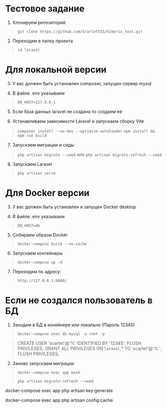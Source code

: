 # Тестовое задание #


1. Клонируем репозиторий
> `git clone https://github.com/ScarletVIS/kiberia_test.git`

2. Переходим в папку проекта
> `cd laravel`


# Для локальной версии #

3. У вас должен быть установлен composer, запущен сервер mysql

4. В файле .env указываем
> `DB_HOST=127.0.0.1`

5. Если база данных laravel не создана то создаем её

6. Устанавливаем зависимости Laravel и запускаем сборку Vite
> `composer install --no-dev --optimize-autoloader`
> `npm install && npm run build`

7. Запускаем миграции и сиды
> `php artisan migrate --seed`
или
> `php artisan migrate:refresh --seed`

8. Запускаем Laravel
> `php artisan serve`


# Для Docker версии #

3. У вас должен быть установлен и запущен Docker desktop

4. В файле .env указываем
> `DB_HOST=db`

5. Собираем образы Docker
> `docker-compose build --no-cache`

6. Запускаем контейнеры
> `docker-compose up -d`

7. Переходим по адресу:
> `http://127.0.0.1:8000/`

# Если не создался пользователь в БД #

1. Заходим в БД в конейнере или локально (Пароль 12345)
> `docker-compose exec db mysql -u root -p`

> CREATE USER 'scarlet'@'%' IDENTIFIED BY '12345';
> FLUSH PRIVILEGES;
> GRANT ALL PRIVILEGES ON `laravel`.* TO 'scarlet'@'%' ;
> FLUSH PRIVILEGES;

2. Заново запускаем миграции
> `docker-compose exec app bash`

> `php artisan migrate:refresh --seed`

docker-compose exec app php artisan key:generate

docker-compose exec app php artisan config:cache